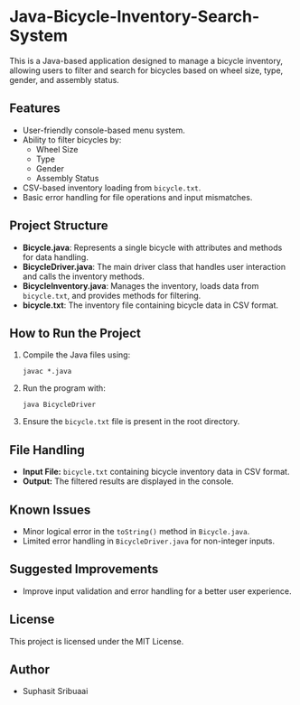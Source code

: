 # Java-Bicycle-Inventory-Search-System

This is a Java-based application designed to manage a bicycle inventory, allowing users to filter and search for bicycles based on wheel size, type, gender, and assembly status.

## Features
- User-friendly console-based menu system.
- Ability to filter bicycles by:
  - Wheel Size
  - Type
  - Gender
  - Assembly Status
- CSV-based inventory loading from `bicycle.txt`.
- Basic error handling for file operations and input mismatches.

## Project Structure
- **Bicycle.java**: Represents a single bicycle with attributes and methods for data handling.
- **BicycleDriver.java**: The main driver class that handles user interaction and calls the inventory methods.
- **BicycleInventory.java**: Manages the inventory, loads data from `bicycle.txt`, and provides methods for filtering.
- **bicycle.txt**: The inventory file containing bicycle data in CSV format.

## How to Run the Project
1. Compile the Java files using:
   ```
   javac *.java
   ```
2. Run the program with:
   ```
   java BicycleDriver
   ```
3. Ensure the `bicycle.txt` file is present in the root directory.

## File Handling
- **Input File:** `bicycle.txt` containing bicycle inventory data in CSV format.
- **Output:** The filtered results are displayed in the console.

## Known Issues
- Minor logical error in the `toString()` method in `Bicycle.java`.
- Limited error handling in `BicycleDriver.java` for non-integer inputs.

## Suggested Improvements
- Improve input validation and error handling for a better user experience.

## License
This project is licensed under the MIT License.

## Author
- Suphasit Sribuaai
